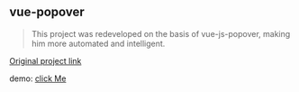 ## vue-popover

> This project was redeveloped on the basis of vue-js-popover, making him more automated and intelligent.

[Original project link](https://github.com/euvl/vue-js-popover)

demo: [click Me](https://grewer.github.io/vue-popover/demo/dist/)